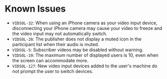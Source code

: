 # Known Issues
- `VIDSOL-32`: When using an iPhone camera as your video input device, disconnecting your iPhone camera may cause your video to freeze and the video input may not automatically switch.
- `VIDSOL-28`: The publisher does not display a muted icon in the participant list when their audio is muted.
- `VIDSOL-5`: Subscriber videos may be disabled without warning.
- `VIDSOL-19`: The maximum number of displayed users is 10, even when the screen can accommodate more.
- `VIDSOL-127`: New video input devices added to the user's machine do not prompt the user to switch devices.
